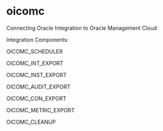 # oicomc
Connecting Oracle Integration to Oracle Management Cloud

Integration Components:

OICOMC_SCHEDULER

OICOMC_INT_EXPORT

OICOMC_INST_EXPORT

OICOMC_AUDIT_EXPORT

OICOMC_CON_EXPORT

OICOMC_METRIC_EXPORT

OICOMC_CLEANUP

